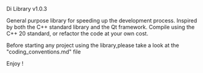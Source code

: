 Di Library v1.0.3

General purpose library for speeding up the development process. Inspired by both the C++ standard library and the Qt framework.
Compile using the C++ 20 standard, or refactor the code at your own cost.

Before starting any project using the library,please take a look at the "coding_conventions.md" file

Enjoy !